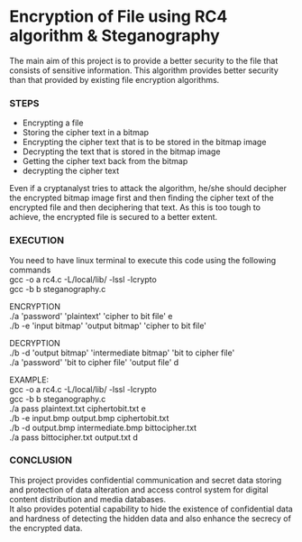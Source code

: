 # Encryption of File using RC4 algorithm & Steganography
The main aim of this project is to provide a better security to the file that
consists of sensitive information. This algorithm provides better security than
that provided by existing file encryption algorithms.

### STEPS
- Encrypting a file
- Storing the cipher text in a bitmap
- Encrypting the cipher text that is to be stored in the bitmap image
- Decrypting the text that is stored in the bitmap image
- Getting the cipher text back from the bitmap
- decrypting the cipher text

Even if a cryptanalyst tries to attack the algorithm, he/she should decipher the
encrypted bitmap image first and then finding the cipher text of the encrypted file
and then deciphering that text. As this is too tough to achieve, the encrypted file is
secured to a better extent.

### EXECUTION
You need to have linux terminal to execute this code using the following commands <br>
gcc -o a rc4.c -L/local/lib/ -lssl -lcrypto <br>
gcc -b b steganography.c <br>

ENCRYPTION <br>
./a 'password' 'plaintext' 'cipher to bit file' e <br>
./b -e 'input bitmap' 'output bitmap' 'cipher to bit file' <br>

DECRYPTION <br>
./b -d 'output bitmap' 'intermediate bitmap' 'bit to cipher file' <br>
./a 'password' 'bit to cipher file' 'output file' d

EXAMPLE: <br>
gcc -o a rc4.c -L/local/lib/ -lssl -lcrypto <br>
gcc -b b steganography.c <br>
./a pass plaintext.txt ciphertobit.txt e <br>
./b -e input.bmp output.bmp ciphertobit.txt <br>
./b -d output.bmp intermediate.bmp bittocipher.txt <br>
./a pass bittocipher.txt output.txt d <br>

### CONCLUSION
This project provides confidential communication and secret data storing and protection
of data alteration and access control system for digital content distribution and
media databases. <br>
It also provides potential capability to hide the existence of confidential data and
hardness of detecting the hidden data and also enhance the secrecy of the encrypted data.
